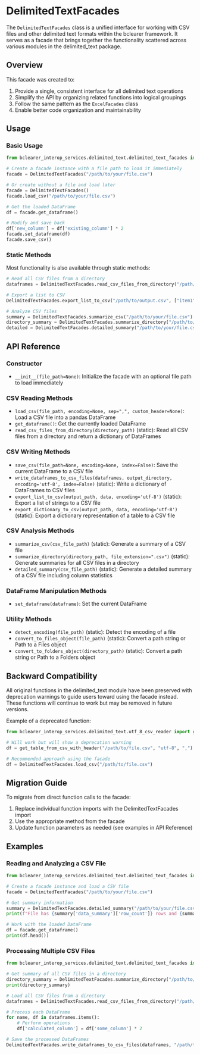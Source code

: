 # DelimitedTextFacades

The `DelimitedTextFacades` class is a unified interface for working with CSV files and other delimited text formats within the bclearer framework. It serves as a facade that brings together the functionality scattered across various modules in the delimited_text package.

## Overview

This facade was created to:

1. Provide a single, consistent interface for all delimited text operations
2. Simplify the API by organizing related functions into logical groupings
3. Follow the same pattern as the `ExcelFacades` class
4. Enable better code organization and maintainability

## Usage

### Basic Usage

```python
from bclearer_interop_services.delimited_text.delimited_text_facades import DelimitedTextFacades

# Create a facade instance with a file path to load it immediately
facade = DelimitedTextFacades("/path/to/your/file.csv")

# Or create without a file and load later
facade = DelimitedTextFacades()
facade.load_csv("/path/to/your/file.csv")

# Get the loaded DataFrame
df = facade.get_dataframe()

# Modify and save back
df['new_column'] = df['existing_column'] * 2
facade.set_dataframe(df)
facade.save_csv()
```

### Static Methods

Most functionality is also available through static methods:

```python
# Read all CSV files from a directory
dataframes = DelimitedTextFacades.read_csv_files_from_directory("/path/to/directory")

# Export a list to CSV
DelimitedTextFacades.export_list_to_csv("/path/to/output.csv", ["item1", "item2", "item3"])

# Analyze CSV files
summary = DelimitedTextFacades.summarize_csv("/path/to/your/file.csv")
directory_summary = DelimitedTextFacades.summarize_directory("/path/to/directory")
detailed = DelimitedTextFacades.detailed_summary("/path/to/your/file.csv")
```

## API Reference

### Constructor

- `__init__(file_path=None)`: Initialize the facade with an optional file path to load immediately

### CSV Reading Methods

- `load_csv(file_path, encoding=None, sep=",", custom_header=None)`: Load a CSV file into a pandas DataFrame
- `get_dataframe()`: Get the currently loaded DataFrame
- `read_csv_files_from_directory(directory_path)` (static): Read all CSV files from a directory and return a dictionary of DataFrames

### CSV Writing Methods

- `save_csv(file_path=None, encoding=None, index=False)`: Save the current DataFrame to a CSV file
- `write_dataframes_to_csv_files(dataframes, output_directory, encoding='utf-8', index=False)` (static): Write a dictionary of DataFrames to CSV files
- `export_list_to_csv(output_path, data, encoding='utf-8')` (static): Export a list of strings to a CSV file
- `export_dictionary_to_csv(output_path, data, encoding='utf-8')` (static): Export a dictionary representation of a table to a CSV file

### CSV Analysis Methods

- `summarize_csv(csv_file_path)` (static): Generate a summary of a CSV file
- `summarize_directory(directory_path, file_extension=".csv")` (static): Generate summaries for all CSV files in a directory
- `detailed_summary(csv_file_path)` (static): Generate a detailed summary of a CSV file including column statistics

### DataFrame Manipulation Methods

- `set_dataframe(dataframe)`: Set the current DataFrame

### Utility Methods

- `detect_encoding(file_path)` (static): Detect the encoding of a file
- `convert_to_files_object(file_path)` (static): Convert a path string or Path to a Files object
- `convert_to_folders_object(directory_path)` (static): Convert a path string or Path to a Folders object

## Backward Compatibility

All original functions in the delimited_text module have been preserved with deprecation warnings to guide users toward using the facade instead. These functions will continue to work but may be removed in future versions.

Example of a deprecated function:

```python
from bclearer_interop_services.delimited_text.utf_8_csv_reader import get_table_from_csv_with_header

# Will work but will show a deprecation warning
df = get_table_from_csv_with_header("/path/to/file.csv", "utf-8", ",")

# Recommended approach using the facade
df = DelimitedTextFacades.load_csv("/path/to/file.csv")
```

## Migration Guide

To migrate from direct function calls to the facade:

1. Replace individual function imports with the DelimitedTextFacades import
2. Use the appropriate method from the facade
3. Update function parameters as needed (see examples in API Reference)

## Examples

### Reading and Analyzing a CSV File

```python
from bclearer_interop_services.delimited_text.delimited_text_facades import DelimitedTextFacades

# Create a facade instance and load a CSV file
facade = DelimitedTextFacades("/path/to/your/file.csv")

# Get summary information
summary = DelimitedTextFacades.detailed_summary("/path/to/your/file.csv")
print(f"File has {summary['data_summary']['row_count']} rows and {summary['data_summary']['column_count']} columns")

# Work with the loaded DataFrame
df = facade.get_dataframe()
print(df.head())
```

### Processing Multiple CSV Files

```python
from bclearer_interop_services.delimited_text.delimited_text_facades import DelimitedTextFacades

# Get summary of all CSV files in a directory
directory_summary = DelimitedTextFacades.summarize_directory("/path/to/directory")
print(directory_summary)

# Load all CSV files from a directory
dataframes = DelimitedTextFacades.read_csv_files_from_directory("/path/to/directory")

# Process each DataFrame
for name, df in dataframes.items():
    # Perform operations
    df['calculated_column'] = df['some_column'] * 2

# Save the processed DataFrames
DelimitedTextFacades.write_dataframes_to_csv_files(dataframes, "/path/to/output_directory")
```
